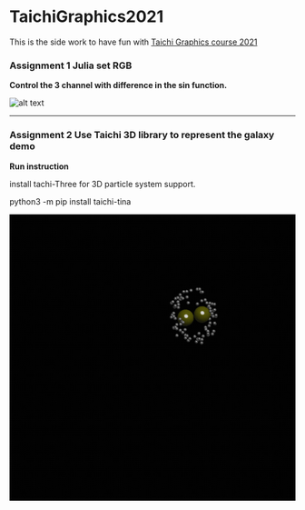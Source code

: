 # TaichiGraphics2021
This is the side work to have fun with [Taichi Graphics course 2021](https://space.bilibili.com/1779922645?spm_id_from=333.788.b_765f7570696e666f.1)

### Assignment 1 Julia set RGB

**Control the 3 channel with difference in the sin function.**

![alt text][JuliaSet]

---

### Assignment 2 Use Taichi 3D library to represent the galaxy demo

**Run instruction**

install tachi-Three for 3D particle system support.

python3 -m pip install taichi-tina

![alt text][TinaGalaxy]


[JuliaSet]: https://github.com/PsycoTodd/TaichiGraphics2021/blob/main/JuliaSet.gif
[TinaGalaxy]: https://github.com/PsycoTodd/TaichiGraphics2021/blob/main/TinaGalaxy.gif